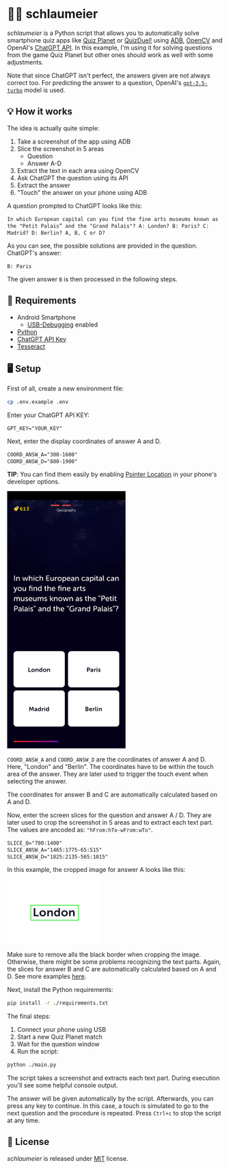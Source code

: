 # 🧙‍♂️ schlaumeier

_schlaumeier_ is a Python script that allows you to automatically solve smartphone quiz apps like [Quiz Planet](https://play.google.com/store/apps/details?id=com.lotum.quizplanet&hl=en&gl=US) or [QuizDuel!](https://play.google.com/store/apps/details?id=se.maginteractive.quizduel2&hl=en&gl=US) using [ADB](https://developer.android.com/studio/command-line/adb), [OpenCV](https://opencv.org/) and OpenAI's [ChatGPT API](https://openai.com/blog/gpt-3-apps). In this example, I'm using it for solving questions from the game Quiz Planet but other ones should work as well with some adjustments.

Note that since ChatGPT isn't perfect, the answers given are not always correct too. For predicting the answer to a question, OpenAI's [`gpt-3.5-turbo`](https://platform.openai.com/docs/models/gpt-3-5) model is used.

## 💡 How it works

The idea is actually quite simple:

1. Take a screenshot of the app using ADB
2. Slice the screenshot in 5 areas
   - Question
   - Answer A-D
3. Extract the text in each area using OpenCV
4. Ask ChatGPT the question using its API
5. Extract the answer
6. "Touch" the answer on your phone using ADB

A question prompted to ChatGPT looks like this:

```
In which European capital can you find the fine arts museums known as the "Petit Palais” and the "Grand Palais"? A: London? B: Paris? C: Madrid? D: Berlin? A, B, C or D?
```

As you can see, the possible solutions are provided in the question. ChatGPT's answer:

```
B: Paris
```

The given answer `B` is then processed in the following steps.

## 📝 Requirements

- Android Smartphone
  - [USB-Debugging](https://developer.android.com/studio/debug/dev-options#Enable-debugging) enabled
- [Python](https://www.python.org/)
- [ChatGPT API Key](https://devopsforu.com/how-to-connect-to-chat-gpt-api/)
- [Tesseract](https://github.com/tesseract-ocr/tesseract)

## 🖥️ Setup

First of all, create a new environment file:

```bash
cp .env.example .env
```

Enter your ChatGPT API KEY:

```
GPT_KEY="YOUR_KEY"
```

Next, enter the display coordinates of answer A and D.

```
COORD_ANSW_A="300-1600"
COORD_ANSW_D="800-1900"
```

**TIP**: You can find them easily by enabling [Pointer Location](https://developer.android.com/studio/debug/dev-options#input) in your phone's developer options.

<img src="./examples/screen.jpg" height="600">

`COORD_ANSW_A` and `COORD_ANSW_D` are the coordinates of answer A and D. Here, "London" and "Berlin". The coordinates have to be within the touch area of the answer. They are later used to trigger the touch event when selecting the answer.

The coordinates for answer B and C are automatically calculated based on A and D.

Now, enter the screen slices for the question and answer A / D. They are later used to crop the screenshot in 5 areas and to extract each text part. The values are ancoded as: `"hFrom:hTo-wFrom:wTo"`.

```
SLICE_Q="700:1400"
SLICE_ANSW_A="1465:1775-65:515"
SLICE_ANSW_D="1825:2135-565:1015"
```

In this example, the cropped image for answer A looks like this:

<img src="./examples/answ_A.jpg" height="150">

Make sure to remove alls the black border when cropping the image. Otherwise, there might be some problems recognizing the text parts. Again, the slices for answer B and C are automatically calculated based on A and D. See more examples [here](https://github.com/larswaechter/quizmaster/tree/main/examples).

Next, install the Python requirements:

```bash
pip install -r ./requirements.txt
```

The final steps:

1. Connect your phone using USB
2. Start a new Quiz Planet match
3. Wait for the question window
4. Run the script:

```bash
python ./main.py
```

The script takes a screenshot and extracts each text part. During execution you'll see some helpful console output.

The answer will be given automatically by the script. Afterwards, you can press any key to continue. In this case, a touch is simulated to go to the next question and the procedure is repeated. Press `Ctrl+c` to stop the script at any time.

## 🔑 License

_schlaumeier_ is released under [MIT](https://github.com/larswaechter/schlaumeier/blob/main/LICENSE) license.
